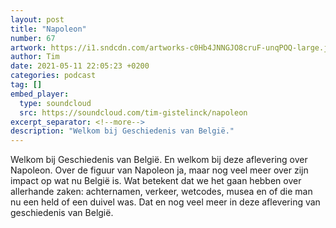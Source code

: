 ```yaml
---
layout: post
title: "Napoleon"
number: 67
artwork: https://i1.sndcdn.com/artworks-c0Hb4JNNGJO8cruF-unqPOQ-large.jpg
author: Tim
date: 2021-05-11 22:05:23 +0200
categories: podcast
tag: []
embed_player:
  type: soundcloud
  src: https://soundcloud.com/tim-gistelinck/napoleon
excerpt_separator: <!--more-->
description: "Welkom bij Geschiedenis van België."
---
```

Welkom bij Geschiedenis van België. En welkom bij deze aflevering over Napoleon. Over de figuur van Napoleon ja, maar nog veel meer over zijn impact op wat nu België is. Wat betekent dat we het gaan hebben over allerhande zaken: achternamen, verkeer, wetcodes, musea en of die man nu een held of een duivel was. Dat en nog veel meer in deze aflevering van geschiedenis van België.